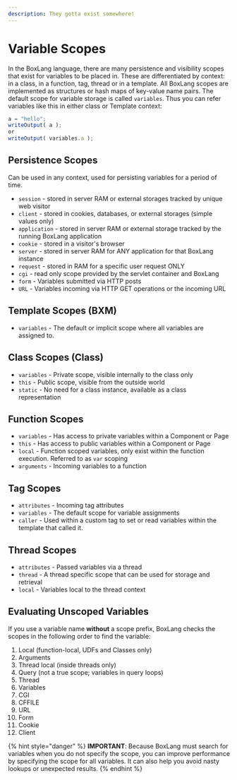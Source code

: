 ```yaml
---
description: They gotta exist somewhere!
---
```


# Variable Scopes

In the BoxLang language, there are many persistence and visibility scopes that exist for variables to be placed in. These are differentiated by context: in a class, in a function, tag, thread or in a template. All BoxLang scopes are implemented as structures or hash maps of key-value name pairs. The default scope for variable storage is called `variables`. Thus you can refer variables like this in either class or Template context:

```javascript
a = "hello";
writeOutput( a );
or
writeOutput( variables.a );
```

## Persistence Scopes

Can be used in any context, used for persisting variables for a period of time.

* `session` - stored in server RAM or external storages tracked by unique web visitor
* `client` - stored in cookies, databases, or external storages (simple values only)
* `application` - stored in server RAM or external storage tracked by the running BoxLang application
* `cookie` - stored in a visitor's browser
* `server` - stored in server RAM for ANY application for that BoxLang instance
* `request` - stored in RAM for a specific user request ONLY
* `cgi` - read only scope provided by the servlet container and BoxLang
* `form` - Variables submitted via HTTP posts
* `URL` - Variables incoming via HTTP GET operations or the incoming URL

## Template Scopes (BXM)

* `variables` - The default or implicit scope where all variables are assigned to.

## Class Scopes (Class)

* `variables` - Private scope, visible internally to the class only
* `this` - Public scope, visible from the outside world
* `static` - No need for a class instance, available as a class representation

## Function Scopes

* `variables` - Has access to private variables within a Component or Page
* `this` - Has access to public variables within a Component or Page
* `local` - Function scoped variables, only exist within the function execution. Referred to as `var` scoping
* `arguments` - Incoming variables to a function

## Tag Scopes

* `attributes` - Incoming tag attributes
* `variables` - The default scope for variable assignments
* `caller` - Used within a custom tag to set or read variables within the template that called it.

## Thread Scopes

* `attributes` - Passed variables via a thread
* `thread` - A thread specific scope that can be used for storage and retrieval
* `local` - Variables local to the thread context

## **Evaluating Unscoped Variables**

If you use a variable name **without** a scope prefix, BoxLang checks the scopes in the following order to find the variable:

1. Local (function-local, UDFs and Classes only)
2. Arguments
3. Thread local (inside threads only)
4. Query (not a true scope; variables in query loops)
5. Thread
6. Variables
7. CGI
8. CFFILE
9. URL
10. Form
11. Cookie
12. Client

{% hint style="danger" %}
**IMPORTANT**: Because BoxLang must search for variables when you do not specify the scope, you can improve performance by specifying the scope for all variables. It can also help you avoid nasty lookups or unexpected results.
{% endhint %}
